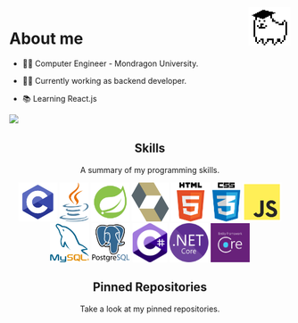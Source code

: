 <img align='right' src='https://raw.githubusercontent.com/Izan24/Izan24/main/decoration/studentDog.gif' width='75px'>

# About me
  - :man_student: Computer Engineer - Mondragon University.
  
  - :man_technologist: Currently working as backend developer.
  
  - :books: Learning React.js 
  
  ![](https://komarev.com/ghpvc/?username=Izan24&color=f590df)
  
<!--  
<h2 align="center">Projects</h2>
<p align="center"> </p>
-->

<h2 align="center">Skills</h2>
<p align="center">A summary of my programming skills.</p>

<p align="center">
  <img src='https://raw.githubusercontent.com/Izan24/Izan24/main/skills/c-programming.png' height='70px'>
  <img src='https://raw.githubusercontent.com/Izan24/Izan24/main/skills/java-programming.png' height='70px'>
  <img src='https://raw.githubusercontent.com/Izan24/Izan24/main/skills/spring.png' height='70px'>
  <img src='https://raw.githubusercontent.com/Izan24/Izan24/main/skills/hibernate.png' height='70px'>
  <img src='https://raw.githubusercontent.com/Izan24/Izan24/main/skills/html-programming.png' height='70px'>
  <img src='https://raw.githubusercontent.com/Izan24/Izan24/main/skills/css-programming.png' height='70px'>
  <img src='https://raw.githubusercontent.com/Izan24/Izan24/main/skills/js-programming.png' height='70px'>
  <img src='https://raw.githubusercontent.com/Izan24/Izan24/main/skills/mysql.png' height='70px'>
  <img src='https://raw.githubusercontent.com/Izan24/Izan24/main/skills/psql.png' height='70px'>
  <img src='https://raw.githubusercontent.com/Izan24/Izan24/main/skills/cs.png' height='70px'>
  <img src='https://raw.githubusercontent.com/Izan24/Izan24/main/skills/NETCore.png' height='70px'>
  <img src='https://raw.githubusercontent.com/Izan24/Izan24/main/skills/EFCore.png' height='70px'>
</p>

<h2 align="center">Pinned Repositories</h2>
<p align="center">Take a look at my pinned repositories.</p>

  

